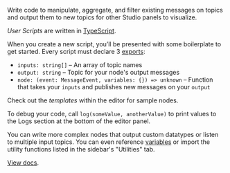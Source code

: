 Write code to manipulate, aggregate, and filter existing messages on topics and output them to new topics for other Studio panels to visualize.

_User Scripts_ are written in [TypeScript](https://www.typescriptlang.org/).

When you create a new script, you’ll be presented with some boilerplate to get started. Every script must declare 3 [exports](https://www.typescriptlang.org/docs/handbook/modules.html#export):

- `inputs: string[]` – An array of topic names
- `output: string` – Topic for your node's output messages
- `node: (event: MessageEvent, variables: {}) => unknown` – Function that takes your `inputs` and publishes new messages on your `output`

Check out the _templates_ within the editor for sample nodes.

To debug your code, call `log(someValue, anotherValue)` to print values to the Logs section at the bottom of the editor panel.

You can write more complex nodes that output custom datatypes or listen to multiple input topics. You can even reference [variables](https://foxglove.dev/docs/app-concepts/variables) or import the utility functions listed in the sidebar's "Utilities" tab.

[View docs](https://foxglove.dev/docs/panels/node-playground).
